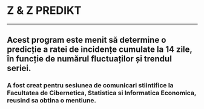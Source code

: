 # Z & Z PREDIKT
___
## Acest program este menit să determine o predicție a ratei de incidențe cumulate la 14 zile, în funcție de numărul fluctuaților și trendul seriei.
### A fost creat pentru sesiunea de comunicari stiintifice la Facultatea de Cibernetica, Statistica si Informatica Economica, reusind sa obtina o mentiune.

